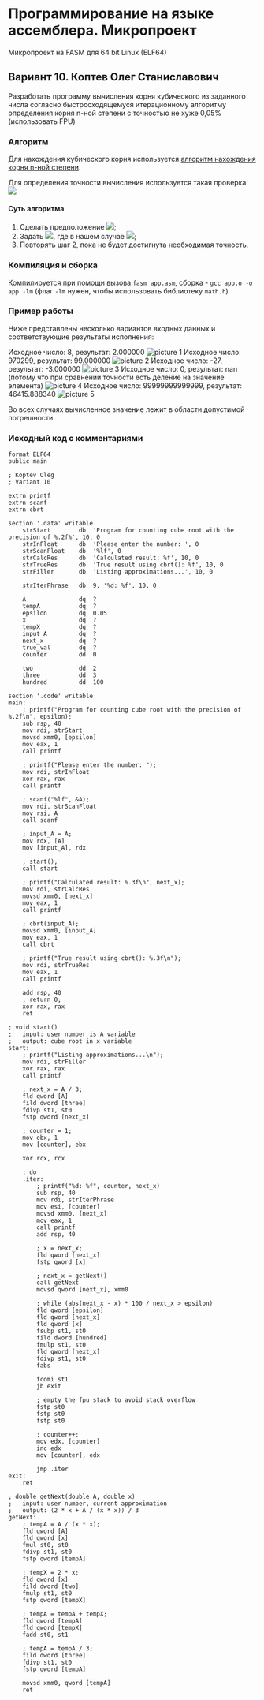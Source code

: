 # Программирование на языке ассемблера. Микропроект

Микропроект на FASM для 64 bit Linux (ELF64)

## Вариант 10. Коптев Олег Станиславович
Разработать программу вычисления корня кубического из заданного числа согласно быстросходящемуся итерационному алгоритму определения корня n-ной степени с точностью не хуже 0,05% (использовать FPU)

### Алгоритм
Для нахождения кубического корня используется [алгоритм нахождения корня n-ной степени](https://ru.wikipedia.org/wiki/Алгоритм_нахождения_корня_n-ной_степени).

Для определения точности вычисления используется такая проверка: <img src="https://render.githubusercontent.com/render/math?math=\frac{100 \cdot |x_k - x_{k-1}|}{x_k} < 0.05">

#### Суть алгоритма
1) Сделать предположение <img src="https://render.githubusercontent.com/render/math?math=x_0">;
2) Задать <img src="https://render.githubusercontent.com/render/math?math=x_{k%2B1}=\frac{1}{n}%20\left(%20(n-1)x_k%20%2B%20\frac{A}{x_k^{n-1}}%20\right)">, где в нашем случае <img src="https://render.githubusercontent.com/render/math?math=n = 3">;
3) Повторять шаг 2, пока не будет достигнута необходимая точность.

### Компиляция и сборка
Компилируется при помощи вызова `fasm app.asm`, сборка -  `gcc app.o -o app -lm` (флаг `-lm` нужен, чтобы использовать библиотеку `math.h`)

### Пример работы
Ниже представлены несколько вариантов входных данных и соответствующие результаты исполнения:

Исходное число: 8, результат: 2.000000
![picture 1](https://raw.githubusercontent.com/OlegStanKoptev/CubeRoot/master/images/1.png)
Исходное число: 970299, результат: 99.000000
![picture 2](https://raw.githubusercontent.com/OlegStanKoptev/CubeRoot/master/images/2.png)
Исходное число: -27, результат: -3.000000
![picture 3](https://raw.githubusercontent.com/OlegStanKoptev/CubeRoot/master/images/3.png)
Исходное число: 0, результат: nan (потому что при сравнении точности есть деление на значение элемента)
![picture 4](https://raw.githubusercontent.com/OlegStanKoptev/CubeRoot/master/images/4.png)
Исходное число: 99999999999999, результат: 46415.888340
![picture 5](https://raw.githubusercontent.com/OlegStanKoptev/CubeRoot/master/images/5.png)

Во всех случаях вычисленное значение лежит в области допустимой погрешности

### Исходный код с комментариями
```Assembly
format ELF64
public main

; Koptev Oleg
; Variant 10

extrn printf
extrn scanf
extrn cbrt

section '.data' writable
    strStart        db  'Program for counting cube root with the precision of %.2f%', 10, 0
    strInFloat      db  'Please enter the number: ', 0
    strScanFloat    db  '%lf', 0
    strCalcRes      db  'Calculated result: %f', 10, 0
    strTrueRes      db  'True result using cbrt(): %f', 10, 0
    strFiller       db  'Listing approximations...', 10, 0

    strIterPhrase   db  9, '%d: %f', 10, 0

    A               dq  ?
    tempA           dq  ?
    epsilon         dq  0.05
    x               dq  ?
    tempX           dq  ?
    input_A         dq  ?
    next_x          dq  ?
    true_val        dq  ?
    counter         dd  0

    two             dd  2
    three           dd  3
    hundred         dd  100

section '.code' writable 
main:
    ; printf("Program for counting cube root with the precision of %.2f\n", epsilon);
    sub rsp, 40
    mov rdi, strStart
    movsd xmm0, [epsilon]
    mov eax, 1
    call printf

    ; printf("Please enter the number: ");
    mov rdi, strInFloat
    xor rax, rax
    call printf

    ; scanf("%lf", &A);
    mov rdi, strScanFloat
    mov rsi, A
    call scanf

    ; input_A = A;
    mov rdx, [A]
    mov [input_A], rdx

    ; start();
    call start

    ; printf("Calculated result: %.3f\n", next_x);
    mov rdi, strCalcRes
    movsd xmm0, [next_x]
    mov eax, 1
    call printf

    ; cbrt(input_A);
    movsd xmm0, [input_A]
    mov eax, 1
    call cbrt

    ; printf("True result using cbrt(): %.3f\n");
    mov rdi, strTrueRes
    mov eax, 1
    call printf

    add rsp, 40
    ; return 0;
    xor rax, rax
    ret

; void start()
;   input: user number is A variable
;   output: cube root in x variable
start:
    ; printf("Listing approximations...\n");
    mov rdi, strFiller
    xor rax, rax
    call printf

    ; next_x = A / 3;
    fld qword [A]
    fild dword [three]
    fdivp st1, st0
    fstp qword [next_x]

    ; counter = 1;
    mov ebx, 1
    mov [counter], ebx

    xor rcx, rcx

    ; do
    .iter:
        ; printf("%d: %f", counter, next_x)
        sub rsp, 40
        mov rdi, strIterPhrase
        mov esi, [counter]
        movsd xmm0, [next_x]
        mov eax, 1
        call printf
        add rsp, 40

        ; x = next_x;
        fld qword [next_x]
        fstp qword [x]

        ; next_x = getNext()
        call getNext
        movsd qword [next_x], xmm0

        ; while (abs(next_x - x) * 100 / next_x > epsilon)
        fld qword [epsilon]
        fld qword [next_x]
        fld qword [x]
        fsubp st1, st0
        fild dword [hundred]
        fmulp st1, st0
        fld qword [next_x]
        fdivp st1, st0
        fabs

        fcomi st1
        jb exit

        ; empty the fpu stack to avoid stack overflow
        fstp st0
        fstp st0
        fstp st0

        ; counter++;
        mov edx, [counter]
        inc edx
        mov [counter], edx

        jmp .iter
exit:
    ret

; double getNext(double A, double x)
;   input: user number, current approximation
;   output: (2 * x + A / (x * x)) / 3
getNext:
    ; tempA = A / (x * x);
    fld qword [A]
    fld qword [x]
    fmul st0, st0
    fdivp st1, st0
    fstp qword [tempA]

    ; tempX = 2 * x;
    fld qword [x]
    fild dword [two]
    fmulp st1, st0
    fstp qword [tempX]

    ; tempA = tempA + tempX;
    fld qword [tempA]
    fld qword [tempX]
    fadd st0, st1

    ; tempA = tempA / 3;
    fild dword [three]
    fdivp st1, st0
    fstp qword [tempA]

    movsd xmm0, qword [tempA]
    ret

```
